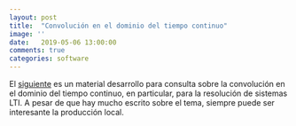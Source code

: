```yaml
---
layout: post
title:  "Convolución en el dominio del tiempo continuo"
image: ''
date:   2019-05-06 13:00:00
comments: true
categories: software
---
```


El [siguiente](https://drive.google.com/open?id=1o3uzJhegkeNWMsgxaYfC4nm7cYEQm7nA)
es un material desarrollo para consulta sobre la convolución en el dominio del
tiempo continuo, en particular, para la resolución de sistemas LTI. A pesar de
que hay mucho escrito sobre el tema, siempre puede ser interesante la producción
local.
